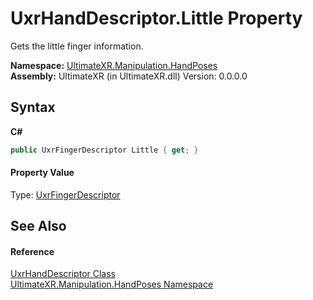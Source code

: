 # UxrHandDescriptor.Little Property 
 

Gets the little finger information.

**Namespace:**&nbsp;<a href="N_UltimateXR_Manipulation_HandPoses">UltimateXR.Manipulation.HandPoses</a><br />**Assembly:**&nbsp;UltimateXR (in UltimateXR.dll) Version: 0.0.0.0

## Syntax

**C#**<br />
``` C#
public UxrFingerDescriptor Little { get; }
```


#### Property Value
Type: <a href="T_UltimateXR_Manipulation_HandPoses_UxrFingerDescriptor">UxrFingerDescriptor</a>

## See Also


#### Reference
<a href="T_UltimateXR_Manipulation_HandPoses_UxrHandDescriptor">UxrHandDescriptor Class</a><br /><a href="N_UltimateXR_Manipulation_HandPoses">UltimateXR.Manipulation.HandPoses Namespace</a><br />